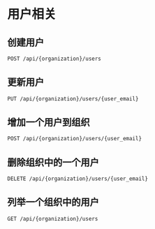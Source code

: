 # 用户相关

## 创建用户

```bash
POST /api/{organization}/users
```
## 更新用户

```bash
PUT /api/{organization}/users/{user_email}
```

## 增加一个用户到组织

```bash
POST /api/{organization}/users/{user_email}
```
## 删除组织中的一个用户

```bash
DELETE /api/{organization}/users/{user_email}
```
## 列举一个组织中的用户

```bash
GET /api/{organization}/users
```

